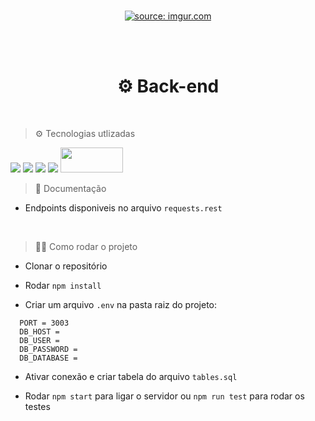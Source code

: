 <br/>
<p align="center">
  <a href="https://imgur.com/B7Jz4fV"><img src="https://i.imgur.com/B7Jz4fV.png" title="source: imgur.com" /></a>
<p/>
<br/>
<br/>
<h1 align="center"> ⚙ Back-end</h1>
<br/>

> ⚙ Tecnologias utlizadas
<img src="https://img.shields.io/badge/TypeScript-007ACC?style=for-the-badge&logo=typescript&logoColor=white"/>
<img src="https://img.shields.io/badge/Node.js-43853D?style=for-the-badge&logo=node.js&logoColor=white"/>
<img src="https://img.shields.io/badge/Express.js-404D59?style=for-the-badge"/>
<img src="https://img.shields.io/badge/MySQL-00000F?style=for-the-badge&logo=mysql&logoColor=white"/>
<img width="100" height="40" src="https://i.imgur.com/cHPBwpV.png"/>
<br/>

> 📃 Documentação 


* Endpoints disponiveis no arquivo `requests.rest`
<br/>

> 👨‍💻 Como rodar o projeto 
  
* Clonar o repositório
  
* Rodar `npm install`
  
* Criar um arquivo `.env` na pasta raiz do projeto:
  
 ``` 
   PORT = 3003
   DB_HOST = 
   DB_USER = 
   DB_PASSWORD = 
   DB_DATABASE = 
```

* Ativar conexão e criar tabela do arquivo `tables.sql`

* Rodar `npm start` para ligar o servidor ou `npm run test` para rodar os testes
